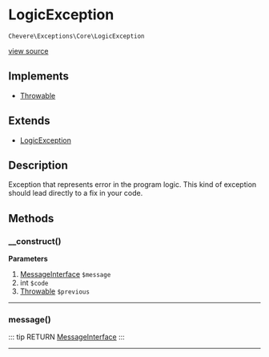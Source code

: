 # LogicException

`Chevere\Exceptions\Core\LogicException`

[view source](https://github.com/chevere/chevere/blob/master/exceptions/Core/LogicException.php)

## Implements

- [Throwable](https://www.php.net/manual/class.throwable)
## Extends

- [LogicException](https://www.php.net/manual/class.logicexception)

## Description

Exception that represents error in the program logic. This kind of exception should lead directly to a fix in your code.

## Methods

### __construct()

**Parameters**

1. [MessageInterface](../../Interfaces/Message/MessageInterface.md) `$message`
2. int `$code`
3. [Throwable](https://www.php.net/manual/class.throwable) `$previous`

---

### message()

::: tip RETURN
[MessageInterface](../../Interfaces/Message/MessageInterface.md)
:::


---

